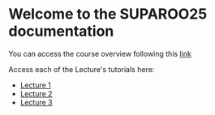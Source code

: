 # Welcome to the SUPAROO25 documentation

You can access the course overview following this [link](https://my.supa.ac.uk/course/view.php?id=381)

Access each of the Lecture's tutorials here:

* [Lecture 1](lecture1.md)
* [Lecture 2](lecture2.md)
* [Lecture 3](lecture3.md)
